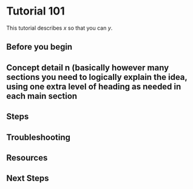 <!--
This template is designed to help you introduce others to a concept, product, or service.

Some helpful resources:

* Markdown syntax: http://daringfireball.net/projects/markdown/

* Writing style guide: https://one.rackspace.com/display/devdoc/Writing+style+guide
-->

# Tutorial 101

<!--
Limit 101-level tutorials to a single coherent concept. For example:

# Docker 101
# Container networking basics
-->

This tutorial describes *x* so that you can *y*.

<!--
Give a brief summary of what this tutorial introduces and why it matters. For example:

"This tutorial describes what Docker is, why it's awesome, and how to start using it."
"These resources will help you get started with containers and networking."
-->
 
## Before you begin

<!--
List any prerequisites. What must users have or do in order to get started?

* Software installed
* State dependencies
* Links to other tutorials
* Any other required setup

It's OK to omit prerequisites if fulfilling them is part of your tutorial. For example, Docker 101 might include steps for downloading and installing the latest version of Docker.
-->
 
## Concept detail n (basically however many sections you need to logically explain the idea, using one extra level of heading as needed in each main section
 
## Steps

<!--
List the steps required for users to get to your concept's equivalent of "Hello, world!"

Use a single numbered list for detailed steps when possible.

A single numbered list might be impractical for topics with a good amount of supporting information at each step. If a single numbered list of steps is not useful:

* Identify the main steps with H2-level headings. 

    Omit numbering from headings. For example: "Install the latest version of Docker" is OK. "Step One: Install ..." is not OK.

* In each section, provide a numbered list of substeps.

    Also provide paragraphs for explanations, bullet lists, code samples, and examples.
-->
 
## Troubleshooting

<!--
* List troubleshooting steps here.

    Cover the most common mistakes and error states first.

    Link or create a separate article for troubleshooting steps that aren't specific to the tutorial.

* Link to support articles and generic troubleshooting information.

    Create a separate article for generic troubleshooting information.
-->

## Resources

<!--
* Links to related content
-->

## Next Steps

<!--
* What should your audience read next?
-->